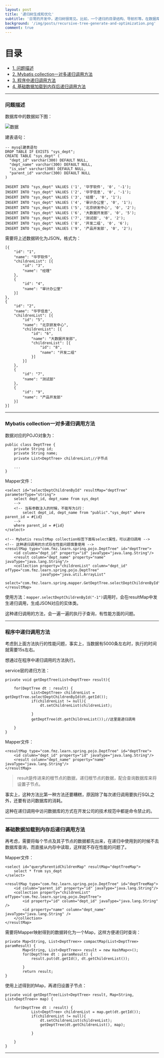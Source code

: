 ```yaml
---
layout: post
title: '递归树生成和优化'
subtitle: '日常的开发中，递归树很常见。比如，一个递归的目录结构、导航栏等。在数据库中存储也通常是PID的方式呈现。如何将数据库中的数据通过JSON的方式表示出来，本文提供三种方法，其本质都是递归。递归时访问数据库是大忌，需要将基础数据一次性查到内存中，再递归处理。'
background: '/img/posts/recursive-tree-generate-and-optimization.png'
comment: true
---
```


# 目录

- [1. 问题描述](#1)
- [2. Mybatis collection一对多递归调用方法](#2)
- [3. 程序中递归调用方法](#3)
- [4. 基础数据加载到内存后递归调用方法](#4)

---

<h3 id="1">问题描述</h3>

数据库中的数据如下图：

![数据](/img/posts/recursive-tree-generate-and-optimization_1.png "数据")

建表语句：

    -- mysql建表语句
    DROP TABLE IF EXISTS "sys_dept";
    CREATE TABLE "sys_dept" (
      "dept_id" varchar(300) DEFAULT NULL,
      "dept_name" varchar(300) DEFAULT NULL,
      "is_use" varchar(300) DEFAULT NULL,
      "parent_id" varchar(300) DEFAULT NULL
    ) 

    INSERT INTO "sys_dept" VALUES ('1', '华宇软件', '0', '-1');
    INSERT INTO "sys_dept" VALUES ('2', '华宇信息', '0', '-1');
    INSERT INTO "sys_dept" VALUES ('3', '经理', '0', '1');
    INSERT INTO "sys_dept" VALUES ('4', '审计办公室', '0', '1');
    INSERT INTO "sys_dept" VALUES ('5', '北京研发中心', '0', '2');
    INSERT INTO "sys_dept" VALUES ('6', '大数据开发部', '0', '5');
    INSERT INTO "sys_dept" VALUES ('7', '测试部', '0', '2');
    INSERT INTO "sys_dept" VALUES ('8', '开发二组', '0', '6');
    INSERT INTO "sys_dept" VALUES ('9', '产品开发部', '0', '2');

需要将上述数据转化为JSON，格式为：

    [{
        "id": "1",
        "name": "华宇软件",
        "childrenList": [{
            "id": "3",
            "name": "经理"
        },
        {
            "id": "4",
            "name": "审计办公室"
        }]
    },
    {
        "id": "2",
        "name": "华宇信息",
        "childrenList": [{
            "id": "5",
            "name": "北京研发中心",
            "childrenList": [{
                "id": "6",
                "name": "大数据开发部",
                "childrenList": [{
                    "id": "8",
                    "name": "开发二组"
                }]
            }]
        },
        {
            "id": "7",
            "name": "测试部"
        },
        {
            "id": "9",
            "name": "产品开发部"
        }]
    }]

---

<h3 id="2">Mybatis collection一对多递归调用方法</h3>

数据对应的POJO对象为：

    public class DeptTree {
        private String id;
        private String name;
        private List<DeptTree> childrenList;//子节点

        ...
    }

Mapper文件：

    <select id="selectDeptChildrenById" resultMap="deptTree" parameterType="string">
        select dept_id, dept_name from sys_dept
        -->
        <!-- 当有参数注入的时候，不能写为1行：
            select dept_id, dept_name from "public"."sys_dept" where parent_id = #{id}
        -->
        where parent_id = #{id}
    </select>

    <!-- Mybatis resultMap collection标签下面有select属性，可以递归调用 -->
    <!-- 这种递归调用的方式存在性能问题慎重使用 -->
    <resultMap type="com.fmz.learn.spring.pojo.DeptTree" id="deptTree">
        <id column="dept_id" property="id" javaType="java.lang.String"/>
        <result column="dept_name" property="name" javaType="java.lang.String"/>
        <collection property="childrenList" column="dept_id" ofType="com.fmz.learn.spring.pojo.DeptTree"
                    javaType="java.util.ArrayList"
                    select="com.fmz.learn.spring.mapper.GetDeptTree.selectDeptChildrenById"/>
    </resultMap>

使用方法：`mapper.selectDeptChildrenById("-1")`调用时，会在resultMap中发生递归调用，生成JSON对应的实体类。

这种递归调用的方法，会一遍一遍的执行子查询，有性能方面的问题。

---

<h3 id="3">程序中递归调用方法</h3>

考虑到上面方法执行的性能问题，事实上，当数据有5000条左右时，执行的时间就需要15s左右。

想通过在程序中递归调用的方法执行。

service层的递归方法：

    private void getDeptTree(List<DeptTree> result){

        for(DeptTree dt : result) {
                List<DeptTree> childrenList = getDeptTree.selectDeptChildrenById(dt.getId());
                if(childrenList != null){
                    dt.setChildrenList(childrenList);
                
                }
                getDeptTree(dt.getChildrenList());//这里是递归调用
            
        }
    }

Mapper文件：

    <resultMap type="com.fmz.learn.spring.pojo.DeptTree" id="deptTree">
        <id column="dept_id" property="id" javaType="java.lang.String"/>
        <result column="dept_name" property="name" javaType="java.lang.String"/>
    </resultMap>

> result是传进来的根节点的数据，递归根节点的数据，配合查询数据库来将设置子节点。

事实上，这种方法比第一种方法还要糟糕，原因除了每次递归调用要执行SQL之外，还要有访问数据库的消耗。

这种在递归调用中访问数据库的方式在开发公司的技术规范中都是命令禁止的。

---

<h3 id="4">基础数据加载到内存后递归调用方法</h3>

再考虑，需要将每个节点及其子节点的数据都先出来，在递归中使用到的时候不去数据库查询，而直接从内存中读取，这样就不存在性能的问题了。

Mapper文件：

    <select id="queryParentidChildrenMap" resultMap="deptTreeMap">
        select * from sys_dept
    </select>

    <resultMap type="com.fmz.learn.spring.pojo.DeptTree" id="deptTreeMap">
        <id column="parent_id" property="id" javaType="java.lang.String"/>
        <collection property="childrenList" ofType="com.fmz.learn.spring.pojo.DeptTree">
            <id property="id" column="dept_id" javaType="java.lang.String" />
            <id property="name" column="dept_name" javaType="java.lang.String" />
        </collection>
    </resultMap>

需要将Mapper映射得到的数据转化为一个Map，这样方便递归时查询：


    private Map<String, List<DeptTree>> compactMap(List<DeptTree> paramResult) {
            Map<String, List<DeptTree>> result = new HashMap<>();
            for(DeptTree dt : paramResult) {
                result.put(dt.getId(), dt.getChildrenList());
            
            }
            return result;
    }

使用上述得到的Map，再递归设置子节点：

    private void getDeptTree(List<DeptTree> result, Map<String, List<DeptTree>> map) {

        for(DeptTree dt : result) {
                List<DeptTree> childrenList = map.get(dt.getId());
                if(childrenList != null){
                    dt.setChildrenList(childrenList);
                    getDeptTree(dt.getChildrenList(), map);
                
                }
            
        }
    }

---
